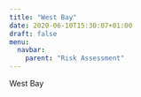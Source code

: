 ```yaml
---
title: "West Bay"
date: 2020-06-10T15:30:07+01:00
draft: false
menu:
  navbar:
    parent: "Risk Assessment"
---
```


West Bay
